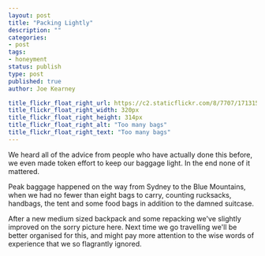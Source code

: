 ```yaml
---
layout: post
title: "Packing Lightly"
description: ""
categories:
- post
tags:
- honeyment
status: publish
type: post
published: true
author: Joe Kearney

title_flickr_float_right_url: https://c2.staticflickr.com/8/7707/17131594847_2a685a2e40_n.jpg
title_flickr_float_right_width: 320px
title_flickr_float_right_height: 314px
title_flickr_float_right_alt: "Too many bags"
title_flickr_float_right_text: "Too many bags"
---
```


We heard all of the advice from people who have actually done this before, we even made token effort to keep our baggage light. In the end none of it mattered.

Peak baggage happened on the way from Sydney to the Blue Mountains, when we had no fewer than eight bags to carry, counting rucksacks, handbags, the tent and some food bags in addition to the damned suitcase.

After a new medium sized backpack and some repacking we've slightly improved on the sorry picture here. Next time we go travelling we'll be better organised for this, and might pay more attention to the wise words of experience that we so flagrantly ignored.
